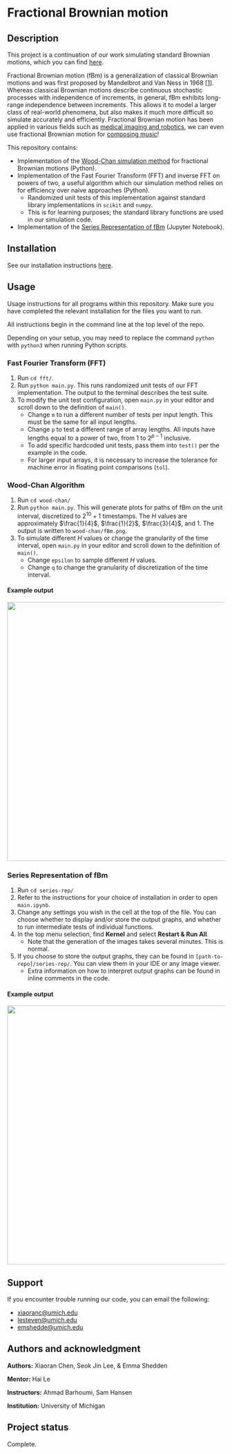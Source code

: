 # Fractional Brownian motion

## Description
This project is a continuation of our work simulating standard Brownian motions, which you can find [here](https://gitlab.eecs.umich.edu/logm/wn23/fractional-brownian-motion/standard-brownian-motion).

Fractional Brownian motion (fBm) is a generalization of classical Brownian motions and was first proposed by Mandelbrot and Van Ness in 1968 [[1](https://epubs.siam.org/doi/10.1137/1010093)]. Whereas classical Brownian motions describe continuous stochastic processes with independence of increments, in general, fBm exhibits long-range independence between increments. This allows it to model a larger class of real-world phenomena, but also makes it much more difficult so simulate accurately and efficiently. Fractional Brownian motion has been applied in various fields such as [medical imaging and robotics](https://dlib.bc.edu/islandora/object/bc-ir:102098), we can even use fractional Brownian motion for [composing music](https://www.sciencedirect.com/science/article/pii/0167278989902200)!

This repository contains:
- Implementation of the [Wood-Chan simulation method](https://drive.google.com/file/d/1BEjP1AHJWwW1HtJDZcKPLzWJ1wXDoxcW/view) for fractional Brownian motions (Python).
- Implementation of the Fast Fourier Transform (FFT) and inverse FFT on powers of two, a useful algorithm which our simulation method relies on for efficiency over naive approaches (Python).
    - Randomized unit tests of this implementation against standard library implementations in `scikit` and `numpy`.
    - This is for learning purposes; the standard library functions are used in our simulation code.
- Implementation of the [Series Representation of fBm](http://math.univ-lille1.fr/~ayache/COURSE-WavFrac.pdf) (Jupyter Notebook).

## Installation
See our installation instructions [here](https://gitlab.eecs.umich.edu/logm/wn23/fractional-brownian-motion/standard-brownian-motion#installation).

## Usage
Usage instructions for all programs within this repository. Make sure you have completed the relevant installation for the files you want to run.

All instructions begin in the command line at the top level of the repo.

Depending on your setup, you may need to replace the command `python` with `python3` when running Python scripts.

### Fast Fourier Transform (FFT)
1. Run `cd fft/`.
2. Run `python main.py`. This runs randomized unit tests of our FFT implementation. The output to the terminal describes the test suite.
3. To modify the unit test configuration, open `main.py` in your editor and scroll down to the definition of `main()`.
    - Change `m` to run a different number of tests per input length. This must be the same for all input lengths.
    - Change `p` to test a different range of array lengths. All inputs have lengths equal to a power of two, from $1$ to $2^{p-1}$ inclusive.
    - To add specific hardcoded unit tests, pass them into `test()` per the example in the code.
    - For larger input arrays, it is necessary to increase the tolerance for machine error in floating point comparisons (`tol`).

### Wood-Chan Algorithm
1. Run `cd wood-chan/`
2. Run `python main.py`. This will generate plots for paths of fBm on the unit interval, discretized to $2^10 + 1$ timestamps. The $H$ values are approximately $\frac{1}{4}$, $\frac{1}{2}$, $\frac{3}{4}$, and $1$. The output is written to `wood-chan/fBm.png`.
3. To simulate different $H$ values or change the granularity of the time interval, open `main.py` in your editor and scroll down to the definition of `main()`.
    - Change `epsilon` to sample different $H$ values.
    - Change `q` to change the granularity of discretization of the time interval.

#### Example output
<p align="center"><img width="600" src="/wood-chan/fBm_9.png"></p>

### Series Representation of fBm
1. Run `cd series-rep/`
2. Refer to the instructions for your choice of installation in order to open `main.ipynb`.
3. Change any settings you wish in the cell at the top of the file. You can choose whether to display and/or store the output graphs, and whether to run intermediate tests of individual functions.
4. In the top menu selection, find __Kernel__ and select __Restart & Run All__.
    - Note that the generation of the images takes several minutes. This is normal.
5. If you choose to store the output graphs, they can be found in `[path-to-repo]/series-rep/`. You can view them in your IDE or any image viewer.
    - Extra information on how to interpret output graphs can be found in inline comments in the code.

#### Example output
<p align="center"><img width="600" src="/series-rep/fBm_4.png"></p>

## Support
If you encounter trouble running our code, you can email the following:
- xiaoranc@umich.edu
- lesteven@umich.edu
- emshedde@umich.edu

## Authors and acknowledgment
__Authors:__ Xiaoran Chen, Seok Jin Lee, & Emma Shedden

__Mentor:__ Hai Le

__Instructors:__ Ahmad Barhoumi, Sam Hansen

__Institution:__ University of Michigan

## Project status
Complete.
